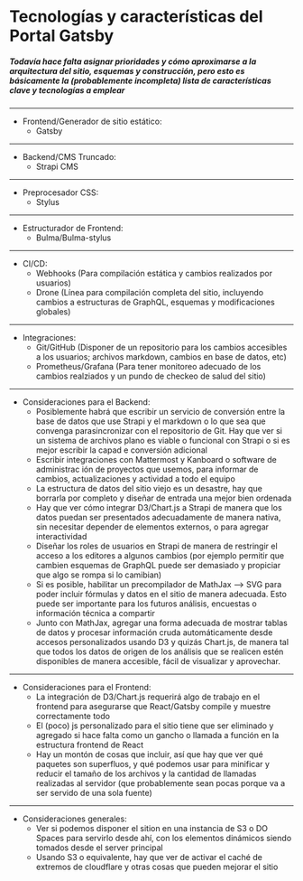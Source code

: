 # Tecnologías y características del Portal Gatsby

##### Todavía hace falta asignar prioridades y cómo aproximarse a la arquitectura del sitio, esquemas y construcción, pero esto es básicamente la (probablemente incompleta) lista de características clave y tecnologías a emplear

---

+ Frontend/Generador de sitio estático:
  + Gatsby

---

+ Backend/CMS Truncado:
  + Strapi CMS

---

+ Preprocesador CSS:
  + Stylus

---

+ Estructurador de Frontend:
  + Bulma/Bulma-stylus

---

+ CI/CD:
  + Webhooks (Para compilación estática y cambios realizados por usuarios)
  + Drone  (Línea para compilación completa del sitio, incluyendo cambios a estructuras de GraphQL, esquemas y modificaciones globales)

---

+ Integraciones:
  + Git/GitHub (Disponer de un repositorio para los cambios accesibles a los usuarios; archivos markdown, cambios en base de datos, etc)
  + Prometheus/Grafana (Para tener monitoreo adecuado de los cambios realziados y un pundo de checkeo de salud del sitio)

---

+ Consideraciones para el Backend:
  + Posiblemente habrá que escribir un servicio de conversión entre la base de datos que use Strapi y el markdown o lo que sea que convenga parasincronizar con el repositorio de Git. Hay que ver si un sistema de archivos plano es viable o funcional con Strapi o si es mejor escribir la capad e conversión adicional
  + Escribir integraciones con Mattermost y Kanboard o software de administrac ión de proyectos que usemos, para informar de cambios, actualizaciones y actividad a todo el equipo
  + La estructura de datos del sitio viejo es un desastre, hay que borrarla por completo y diseñar de entrada una mejor bien ordenada
  + Hay que ver cómo integrar D3/Chart.js a Strapi de manera que los datos puedan ser presentados adecuadamente de manera nativa, sin necesitar depender de elementos externos, o para agregar interactividad
  + Diseñar los roles de usuarios en Strapi de manera de restringir el acceso a los editores a algunos cambios (por ejemplo permitir que cambien esquemas de GraphQL puede ser demasiado y propiciar que algo se rompa si lo camibian)
  + Si es posible, habilitar un precompilador de MathJax --> SVG para poder incluir fórmulas y datos en el sitio de manera adecuada. Esto puede ser importante para los futuros análisis, encuestas o información técnica a compartir
  + Junto con MathJax, agregar una forma adecuada de mostrar tablas de datos y procesar información cruda automáticamente desde accesos personalizados usando D3 y quizás Chart.js, de manera tal que todos los datos de origen de los análisis que se realicen estén disponibles de manera accesible, fácil de visualizar y aprovechar.

---

+ Consideraciones para el Frontend:
  + La integración de D3/Chart.js requerirá algo de trabajo en el frontend para asegurarse que React/Gatsby compile y muestre correctamente todo
  + El (poco) js personalizado para el sitio tiene que ser eliminado y agregado si hace falta como un gancho o llamada a función en la estructura frontend de React
  + Hay un montón de cosas que incluir, así que hay que ver qué paquetes son superfluos, y qué podemos usar para minificar y reducir el tamaño de los archivos y la cantidad de llamadas realizadas al servidor (que probablemente sean pocas porque va a ser servido de una sola fuente)

---

+ Consideraciones generales:
  + Ver si podemos disponer el sition en una instancia de S3 o DO Spaces para servirlo desde ahí, con los elementos dinámicos siendo tomados desde el server principal
  + Usando S3 o equivalente, hay que ver de activar el caché de extremos de cloudflare y otras cosas que pueden mejorar el sitio

